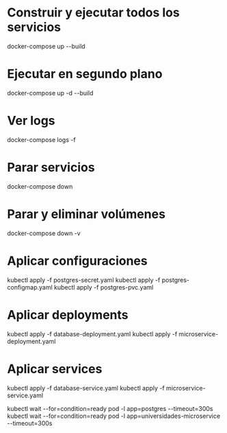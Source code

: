 # Construir y ejecutar todos los servicios
docker-compose up --build

# Ejecutar en segundo plano
docker-compose up -d --build

# Ver logs
docker-compose logs -f

# Parar servicios
docker-compose down

# Parar y eliminar volúmenes
docker-compose down -v

# Aplicar configuraciones
kubectl apply -f postgres-secret.yaml
kubectl apply -f postgres-configmap.yaml
kubectl apply -f postgres-pvc.yaml

# Aplicar deployments
kubectl apply -f database-deployment.yaml
kubectl apply -f microservice-deployment.yaml

# Aplicar services
kubectl apply -f database-service.yaml
kubectl apply -f microservice-service.yaml

kubectl wait --for=condition=ready pod -l app=postgres --timeout=300s
kubectl wait --for=condition=ready pod -l app=universidades-microservice --timeout=300s

